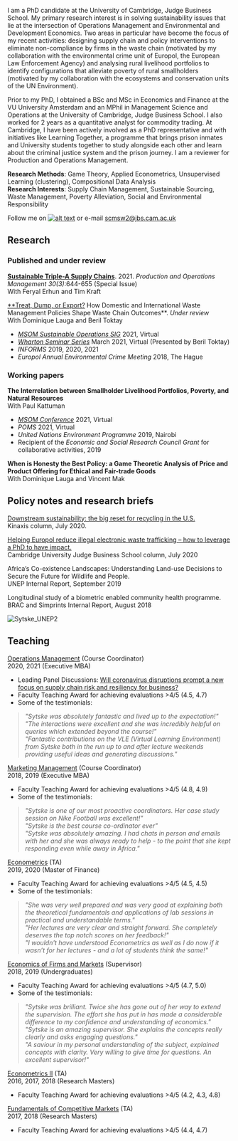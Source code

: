 I am a PhD candidate at the University of Cambridge, Judge Business School. My primary research interest is in solving sustainability issues that lie at the intersection of Operations Management and Environmental and Development Economics. Two areas in particular have become the focus of my recent activities: designing supply chain and policy interventions to eliminate non-compliance by firms in the waste chain (motivated by my collaboration with the environmental crime unit of Europol, the European Law Enforcement Agency) and analysing rural livelihood portfolios to identify configurations that alleviate poverty of rural smallholders (motivated by my collaboration with the ecosystems and conservation units of the UN Environment).

Prior to my PhD, I obtained a BSc and MSc in Economics and Finance at the VU University Amsterdam and an MPhil in Management Science and Operations at the University of Cambridge, Judge Business School. I also worked for 2 years as a quantitative analyst for commodity trading. At Cambridge, I have been actively involved as a PhD representative and with initiatives like Learning Together, a programme that brings prison inmates and University students together to study alongside each other and learn about the criminal justice system and the prison journey. I am a reviewer for Production and Operations Management.

**Research Methods**: Game Theory, Applied Econometrics, Unsupervised Learning (clustering), Compositional Data Analysis\
**Research Interests**: Supply Chain Management, Sustainable Sourcing, Waste Management, Poverty Alleviation, Social and Environmental Responsibility

[1.2]: http://i.imgur.com/wWzX9uB.png
[1]: http://www.twitter.com/sytskewijnsma
Follow me on [![alt text][1.2]][1] or e-mail scmsw2@jbs.cam.ac.uk

## Research

### Published and under review
[**Sustainable Triple-A Supply Chains**](https://onlinelibrary.wiley.com/doi/10.1111/poms.13306). 2021. _Production and Operations Management 30(3)_:644-655 (Special Issue)\
With Feryal Erhun and Tim Kraft

[**Treat, Dump, or Export?](https://papers.ssrn.com/sol3/papers.cfm?abstract_id=3876398) How Domestic and International Waste Management Policies Shape Waste Chain Outcomes**. _Under review_\
With Dominique Lauga and Beril Toktay
- [_MSOM Sustainable Operations SIG_](https://whova.com/portal/webapp/masom_202106/Agenda/1656151) 2021, Virtual
- [_Wharton Seminar Series_](https://papers.ssrn.com/sol3/papers.cfm?abstract_id=3876398) March 2021, Virtual (Presented by Beril Toktay)
- _INFORMS_ 2019, 2020, 2021
- _Europol Annual Environmental Crime Meeting_ 2018, The Hague

### Working papers

**The Interrelation between Smallholder Livelihood Portfolios, Poverty, and Natural Resources**\
With Paul Kattuman
- [_MSOM Conference_](https://whova.com/portal/webapp/masom_202106/Agenda/1681660) 2021, Virtual
- _POMS_ 2021, Virtual
- _United Nations Environment Programme_ 2019, Nairobi
- Recipient of the _Economic and Social Research Council Grant_ for collaborative activities, 2019

**When is Honesty the Best Policy: a Game Theoretic Analysis of Price and Product Offering for Ethical and Fair-trade Goods**\
With Dominique Lauga and Vincent Mak

## Policy notes and research briefs

[Downstream sustainability: the big reset for recycling in the U.S.](https://www.kinaxis.com/en/blog/downstream-sustainability-big-reset-recycling-us)\
Kinaxis column, July 2020.

[Helping Europol reduce illegal electronic waste trafficking – how to leverage a PhD to have impact.](https://www.jbs.cam.ac.uk/insight/2020/helping-europol-reduce-illegal-electronic-waste-trafficking-how-to-leverage-a-phd-to-have-impact/)\
Cambridge University Judge Business School column, July 2020

Africa’s Co-existence Landscapes: Understanding Land-use Decisions to Secure the Future for Wildlife and People. \
UNEP Internal Report, September 2019

Longitudinal study of a biometric enabled community health programme. \
BRAC and Simprints Internal Report, August 2018

![Sytske_UNEP2](https://user-images.githubusercontent.com/83771707/117344342-322f6f00-ae9d-11eb-8846-c7fa93d3f068.jpg)

## Teaching
[Operations Management](https://www.jbs.cam.ac.uk/programmes/executive-mba/curriculum/programme-structure/courses/) (Course Coordinator)\
2020, 2021 (Executive MBA)
- Leading Panel Discussions: [Will coronavirus disruptions prompt a new focus on supply chain risk and resiliency for business?](https://www.jbs.cam.ac.uk/insight/2020/supply-chain-resiliency/)
- Faculty Teaching Award for achieving evaluations >4/5 (4.5, 4.7)
- Some of the testimonials:
>_"Sytske was absolutely fantastic and lived up to the expectation!"_\
>_"The interactions were excellent and she was incredibly helpful on queries which extended beyond the course!"_\
>_"Fantastic contributions on the VLE (Virtual Learning Environment) from Sytske both in the run up to and after lecture weekends providing useful ideas and generating discussions."_

[Marketing Management](https://www.jbs.cam.ac.uk/programmes/executive-mba/curriculum/programme-structure/courses/) (Course Coordinator)\
2018, 2019 (Executive MBA)
- Faculty Teaching Award for achieving evaluations >4/5 (4.8, 4.9)
- Some of the testimonials:
>_"Sytske is one of our most proactive coordinators. Her case study session on Nike Football was excellent!"_\
>_"Sytske is the best course co-ordinator ever"_\
>_"Sytske was absolutely amazing. I had chats in person and emails with her and she was always ready to help - to the point that she kept responding even while away in Africa."_

[Econometrics](https://www.jbs.cam.ac.uk/programmes/master-of-finance/curriculum/core-courses/) (TA)\
2019, 2020 (Master of Finance)
- Faculty Teaching Award for achieving evaluations >4/5 (4.5, 4.5)
- Some of the testimonials:
>_"She was very well prepared and was very good at explaining both the theoretical fundamentals and applications of lab sessions in practical and understandable terms."_\
>_"Her lectures are very clear and straight forward. She completely deserves the top notch scores on her feedback!"_\
>_"I wouldn't have understood Econometrics as well as I do now if it wasn’t for her lectures -  and a lot of students think the same!"_

[Economics of Firms and Markets]() (Supervisor)\
2018, 2019 (Undergraduates)
- Faculty Teaching Award for achieving evaluations >4/5 (4.7, 5.0)
- Some of the testimonials:
>_"Sytske was brilliant. Twice she has gone out of her way to extend the supervision. The effort she has put in has made a considerable difference to my confidence and understanding of economics."_\
>_"Sytske is an amazing supervisor. She explains the concepts really clearly and asks engaging questions."_\
>_"A saviour in my personal understanding of the subject, explained concepts with clarity. Very willing to give time for questions. An excellent supervisor!"_

[Econometrics II](https://www.jbs.cam.ac.uk/programmes/research-programmes/research-masters/mphil-strategy-marketing-operations/programme-overview/the-operations-technology-management-specialisation/) (TA)\
2016, 2017, 2018 (Research Masters)
- Faculty Teaching Award for achieving evaluations >4/5 (4.2, 4.3, 4.8)

[Fundamentals of Competitive Markets](https://www.jbs.cam.ac.uk/programmes/research-programmes/research-masters/mphil-strategy-marketing-operations/programme-overview/the-operations-technology-management-specialisation/) (TA)\
2017, 2018 (Research Masters)
- Faculty Teaching Award for achieving evaluations >4/5 (4.4, 4.7)
